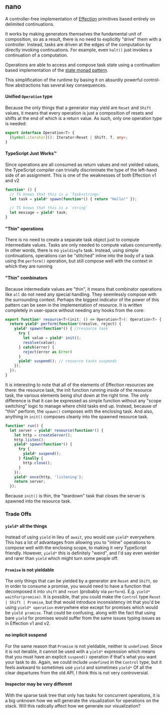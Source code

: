 ## nano

A controller-free implementation of [Effection][] primitives based entirely
on delimited continuations.

It works by making generators themselves the fundamental unit of composition, so
as a result, there is no need to explicitly "drive" them with a controller.
Instead, tasks are driven at the edges of the computation by directly invoking
continuations. For example, even `halt()` just invokes a continuation of a
computation.

Operations are able to access and compose task state using a continuation based
implementation of the [state monad pattern][].

This simplification of the runtime by basing it on absurdly powerful
control-flow abstractions has several key consequences.

#### Unified `Operation` type

Because the only things that a generator may
yield are `Reset` and `Shift` values, it means that every operation is just a
composition of resets and shifts at the end of which is a return value. As such,
only one operation type is needed:

``` typescript
export interface Operation<T> {
  [Symbol.iterator](): Iterator<Reset | Shift, T, any>;
}
```
#### TypeScript Just Works™

Since operations are all consumed as return
values and not yielded values, the TypeScript compiler can trivially
discriminate the type of the left-hand side of an assignment. This is one of the
weaknesses of both Effection v1 and v2

``` typescript
function* () {
  // TS knows that this is a `Task<string>`
  let task = yield* spawn(function*() { return "Hello!" });

  // TS knows that this is a `string`
  let message = yield* task;
}
```

#### "Thin" operations

There is no need to create a separate task object just to compute
intermediate values. Tasks are only needed to compute values
concurrently. In other words, there is no `yieldingTo` task. Instead,
using simple continuations, operations can be "stitched" inline into
the body of a task using the `perform()` operation, but still compose
well with the context in which they are running


#### "Thin" combinators

Because intermediate values are "thin", it means that combinator
operations like `all` do not need any special handling. They
seemlessly compose with the surrounding context.  Perhaps the biggest
indicator of the power of this pattern can be seen in the
implementation of resource. It is written completely in user-space
without needing any hooks from the core:

``` typescript
export function* resource<T>(init: () => Operation<T>): Operation<T> {
  return yield* perform(function*(resolve, reject) {
    yield* spawn(function*() { //resource task
      try {
        let value = yield* init();
        resolve(value);
      } catch(error) {
        reject(error as Error)
      }
      yield* suspend(); // resource tasks suspends
    });
  });
}
```

It is interesting to note that all of the elements of Effection
resources are there: the resource task, the init function running
inside of the resource task, the various elements being shut down at
the right time. The only difference is that it can be expressed as
simple function without any "scope switching" logic to manage where
child tasks end up. Instead, because of "thin" perform, the `spawn()`
composes with the enclosing task. And also, anything in `init()`
composes cleanly into the spawned resource task.

``` typescript
function* run() {
  let server = yield* resource(function*() {
    let http = createServer();
    http.listen();
    yield* spawn(function*() {
      try {
        yield* suspend();
      } finally {
        http.close();
      }
    });
    yield* once(http, 'listening');
    return server;
  });
```
Because `init()` is thin, the "teardown" task that closes the server is spawned
into the resource task.

### Trade Offs

#### `yield*` all the things

Instead of using `yield` in lieu of `await`, you would use `yield*` everywhere.
This has a lot of advantages from allowing you to "inline" operations to compose
well with the enclosing scope, to making it very TypeScript friendly. However,
`yield*` this is definitely "weird", and I'd say even weirder and rarer than
`yield` which might turn some people off.

#### `Promise` is not yieldable

The only things that can be yielded by a generator are `Reset` and
`Shift`, so in order to consume a promise, you would need to have a
function that decomposed it into `shift` and `reset` (probably via
`perform`). E.g. `yield* waitFor(promise)`. It is possible, that you
could make the `Control` type `Reset | Shift | Promise`, but that
would introduce inconsistency int that  you'd be using `yield* operation`
everywhere else except for promises which would be `yield promise`. That could
be confusing, along with the fact that using bare `yield` for promises would
suffer from the same issues typing issues as in Effection v1 and v2.

#### no implicit suspend

For the same reason that `Promise` is not yieldable, neither is `undefined`.
Since it is not iterable, it cannot be used with a `yield*` expression which
means that you must have an explicit `suspend()` operation if that's what you
want your task to do. Again, we could include `undefined` in the `Control` type,
but it feels awkward to sometimes use `yield` and sometimes `yield*` Of all the
clear departures from the old API, I think this is not very controversial.

#### Inspector may be very different

With the sparse task tree that only has tasks for concurrent operations, it is a
big unknown how we will generate the visualization for operations on the stack.
Will this radically affect how we generate our visualization?

[Effection]: https://frontside.com/effection
[state monad pattern]: https://github.com/cowboyd/delimited-continuations-tutorial/blob/main/exercise-9.ts

